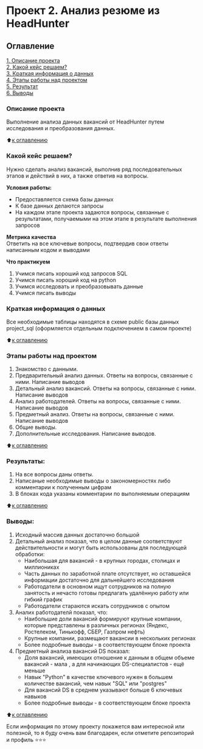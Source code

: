 # Проект 2. Анализ резюме из HeadHunter

## Оглавление  
[1. Описание проекта](https://github.com/NikolayKordiukov/sf_data_science/tree/master/project_2/README.md#Описание-проекта)  
[2. Какой кейс решаем?](https://github.com/NikolayKordiukov/sf_data_science/tree/master/project_2/README.md#Какой-кейс-решаем)  
[3. Краткая информация о данных](https://github.com/NikolayKordiukov/sf_data_science/tree/master/project_2/README.md#Краткая-информация-о-данных)  
[4. Этапы работы над проектом](https://github.com/NikolayKordiukov/sf_data_science/tree/master/project_2/README.md#Этапы-работы-над-проектом)  
[5. Результат](https://github.com/NikolayKordiukov/sf_data_science/tree/master/project_2/README.md#Результат)    
[6. Выводы](https://github.com/NikolayKordiukov/sf_data_science/tree/master/project_2/README.md#Выводы) 

### Описание проекта    
Выполнение анализа данных вакансий от HeadHunter путем исследования и преобразования данных.

:arrow_up:[к оглавлению](https://github.com/NikolayKordiukov/sf_data_science/tree/master/project_2/README.md#Оглавление)


### Какой кейс решаем?    
Нужно сделать анализ вакансий, выполнив ряд последовательных этапов и действий в них, а также ответив на вопросы.

**Условия работы:**  
- Предоставляется схема базы данных
- К базе данных делаются запросы
- На каждом этапе проекта задаются вопросы, связанные с результатами, получаемыми на этом этапе в результате выполнения запросов


**Метрика качества**     
Ответить на все ключевые вопросы, подтвердив свои ответы написанным кодом и выводами

**Что практикуем**     
1. Учимся писать хороший код запросов SQL
2. Учимся писать хороший код на python
3. Учимся исследовать и преобразовывать данные
4. Учимся писать выводы


### Краткая информация о данных
Все необходимые таблицы находятся в схеме public базы данных project_sql (оформляется отдельным подключением в самом проекте)
  
:arrow_up:[к оглавлению](https://github.com/NikolayKordiukov/sf_data_science/tree/master/project_2/README.md#Оглавление)


### Этапы работы над проектом  
1. Знакомство с данными.
2. Предварительный анализ данных. Ответы на вопросы, связанные с ними. Написание выводов
3. Детальный анализ вакансий. Ответы на вопросы, связанные с ними. Написание выводов
4. Анализ работодателей. Ответы на вопросы, связанные с ними. Написание выводов
5. Предметный анализ. Ответы на вопросы, связанные с ними. Написание выводов
6. Общие выводы.
7. Дополнительные исследования. Написание выводов.


:arrow_up:[к оглавлению](https://github.com/NikolayKordiukov/sf_data_science/tree/master/project_2/README.md#Оглавление)


### Результаты:  
1. На все вопросы даны ответы.
2. Написаные необходимые выводы о закономерностях либо комментарии к полученным цифрам
3. В блоках кода указаны комментарии по выполняемым операциям

:arrow_up:[к оглавлению](https://github.com/NikolayKordiukov/sf_data_science/tree/master/project_2/README.md#Оглавление)


### Выводы:  
1. Исходный массив данных достаточно большой
2. Детальный анализ показал, что в целом данные соответствуют действительности и могут быть использованы для последующей обработки:
    * Наибольшая для вакансий  -  в крупных городах, столицах и миллиониках
    * Часть данных по заработной плате отсутствует, но оставшейся информации достаточно для дальнейшего исследования
    * Работодатели в основном ищут сотрудников на полную занятость и нечасто готовы предлагать удалённую работу или гибкий график
    * Работодатели стараются искать сотрудников с опытом
3. Аналих работодателй показал, что:
    * Наибольшие доли вакансий формируют крупные компании, которые представлены в различных регионах (Яндекс, Ростелеком, Тинькофф, СБЕР, Газпром нефть)
    * Крупные компании, размещают вакансии в нескольких регионах
    * Более подробные выводы -  в соответствующем блоке проекта
4. Предметный анализа вакансий DS показал:
    * Доля вакансий, имеющих отношение к данным в общем объеме вакансий - мала , а для начинающих DS-специалистов - ещё меньше
    * Навык "Python" в качестве ключевого нужен в большем количестве вакансий, чем навык "SQL" или "postgres" 
    * Для вакансий DS в среднем указывают больше 6 ключевых навыков
    * Более подробные выводы -  в соответствующем блоке проекта


:arrow_up:[к оглавлению](https://github.com/NikolayKordiukov/sf_data_science/tree/master/project_2/README.md#Оглавление)


Если информация по этому проекту покажется вам интересной или полезной, то я буду очень вам благодарен, если отметите репозиторий и профиль ⭐️⭐️⭐️